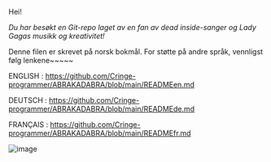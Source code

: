 Hei!

*Du har besøkt en Git-repo laget av en fan av dead inside-sanger og Lady Gagas musikk og kreativitet!*

Denne filen er skrevet på norsk bokmål. For støtte på andre språk, vennligst følg lenkene~~~~~

ENGLISH : https://github.com/Cringe-programmer/ABRAKADABRA/blob/main/READMEen.md

DEUTSCH : https://github.com/Cringe-programmer/ABRAKADABRA/blob/main/READMEde.md

FRANÇAIS : https://github.com/Cringe-programmer/ABRAKADABRA/blob/main/READMEfr.md

![image](https://github.com/user-attachments/assets/9f510aa4-4d5a-44ad-bae3-0da4f6588802)
